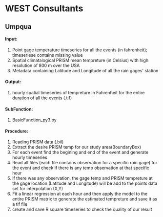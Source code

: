 # WEST Consultants
## Umpqua

#### Input:
1. Point gage temperature timeseries for all the events (in fahrenheit); timeseriese contains missing value
2. Spatial climatalogical PRISM mean tempreture (in Celsius) with high resolution of 800 m over the USA
3. Metadata containing Latitude and Longitude of all the rain gages' station

#### Output:
1. hourly spatial timeseries of tempreture in Fahrenheit for the entire duration of all the events (.tif)

#### SubFunction:
1. BasicFunction_py3.py

#### Procedure:
1. Reading PRISM data (.bil)
2. Extract the desire PRISM temp for our study area(BoundaryBox)
3. For each event find the begining and end of the event and generate hourly timeseries
4. Read all files (each file contains observation for a specific rain gage) for the event and check if there is any temp observation at that specific hour
5. if there was any observation, the gage temp and PRISM tempreture at the gage location (Latitude and Longitude) will be add to the points data set for interpolation (X,Y)
6. Fit a linear regression at each hour and then apply the model to the entire PRISM matrix to generate the estimated tempreture and save it as a tif file
7. create and save R square timeseries to check the quality of our result

